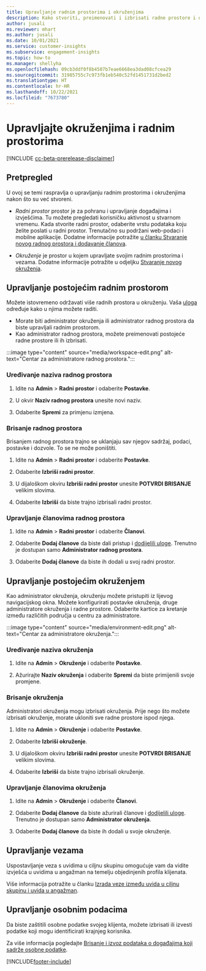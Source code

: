 ```yaml
---
title: Upravljanje radnim prostorima i okruženjima
description: Kako stvoriti, preimenovati i izbrisati radne prostore i okruženja.
author: jusali
ms.reviewer: mhart
ms.author: jusali
ms.date: 10/01/2021
ms.service: customer-insights
ms.subservice: engagement-insights
ms.topic: how-to
ms.manager: shellyha
ms.openlocfilehash: 09cb3ddf0f8b4507b7eae6668ea3dad08cfcea29
ms.sourcegitcommit: 31985755c7c973fb1eb540c52fd1451731d2bed2
ms.translationtype: HT
ms.contentlocale: hr-HR
ms.lasthandoff: 10/22/2021
ms.locfileid: "7673780"
---
```

# <a name="manage-environments-and-workspaces"></a>Upravljajte okruženjima i radnim prostorima

[!INCLUDE [cc-beta-prerelease-disclaimer](includes/cc-beta-prerelease-disclaimer.md)]

## <a name="overview"></a>Pretpregled

U ovoj se temi raspravlja o upravljanju radnim prostorima i okruženjima nakon što su već stvoreni. 

- *Radni prostor* prostor je za pohranu i upravljanje događajima i izvješćima. Tu možete pregledati korisničku aktivnost u stvarnom vremenu. Kada stvorite radni prostor, odaberite vrstu podataka koju želite poslati u radni prostor. Trenutačno su podržani web-podaci i mobilne aplikacije. Dodatne informacije potražite [u članku Stvaranje novog radnog prostora i dodavanje članova](create-workspace.md).

- *Okruženje* je prostor u kojem upravljate svojim radnim prostorima i vezama. Dodatne informacije potražite u odjeljku [Stvaranje novog okruženja](create-new-environment.md).

## <a name="manage-an-existing-workspace"></a>Upravljanje postojećim radnim prostorom

Možete istovremeno održavati više radnih prostora u okruženju. Vaša [uloga](user-roles.md) određuje kako u njima možete raditi. 

 - Morate biti administrator okruženja ili administrator radnog prostora da biste upravljali radnim prostorom.
 - Kao administrator radnog prostora, možete preimenovati postojeće radne prostore ili ih izbrisati. 

:::image type="content" source="media/workspace-edit.png" alt-text="Centar za administratore radnog prostora.":::

### <a name="edit-a-workspace-name"></a>Uređivanje naziva radnog prostora

1. Idite na **Admin** > **Radni prostor** i odaberite **Postavke**.

1. U okvir **Naziv radnog prostora** unesite novi naziv.

1. Odaberite **Spremi** za primjenu izmjena.

### <a name="delete-a-workspace"></a>Brisanje radnog prostora

Brisanjem radnog prostora trajno se uklanjaju sav njegov sadržaj, podaci, postavke i dozvole. To se ne može poništiti.

1. Idite na **Admin** > **Radni prostor** i odaberite **Postavke**.

1. Odaberite **Izbriši radni prostor**. 

1. U dijaloškom okviru **Izbriši radni prostor** unesite **POTVRDI BRISANJE** velikim slovima. 

1. Odaberite **Izbriši** da biste trajno izbrisali radni prostor.

### <a name="manage-workspace-members"></a>Upravljanje članovima radnog prostora

1. Idite na **Admin** > **Radni prostor** i odaberite **Članovi**.

1. Odaberite **Dodaj članove** da biste dali pristup i [dodijelili uloge](user-roles.md). Trenutno je dostupan samo **Administrator radnog prostora**.

1. Odaberite **Dodaj članove** da biste ih dodali u svoj radni prostor.

## <a name="manage-an-existing-environment"></a>Upravljanje postojećim okruženjem

Kao administrator okruženja, okruženju možete pristupiti iz lijevog navigacijskog okna. Možete konfigurirati postavke okruženja, druge administratore okruženja i radne prostore. Odaberite kartice za kretanje između različitih područja u centru za administratore.

:::image type="content" source="media/environment-edit.png" alt-text="Centar za administratore okruženja.":::

### <a name="edit-an-environment-name"></a>Uređivanje naziva okruženja

1. Idite na **Admin** > **Okruženje** i odaberite **Postavke**.

1. Ažurirajte **Naziv okruženja** i odaberite **Spremi** da biste primijenili svoje promjene.

### <a name="delete-an-environment"></a>Brisanje okruženja

Administratori okruženja mogu izbrisati okruženja. Prije nego što možete izbrisati okruženje, morate ukloniti sve radne prostore ispod njega.

1. Idite na **Admin** > **Okruženje** i odaberite **Postavke**.

1. Odaberite **Izbriši okruženje**. 

1. U dijaloškom okviru **Izbriši radni prostor** unesite **POTVRDI BRISANJE** velikim slovima. 

1. Odaberite **Izbriši** da biste trajno izbrisali okruženje.

### <a name="manage-environment-members"></a>Upravljanje članovima okruženja

1. Idite na **Admin** > **Okruženje** i odaberite **Članovi**.

1. Odaberite **Dodaj članove** da biste ažurirali članove i [dodijelili uloge](user-roles.md). Trenutno je dostupan samo **Administrator okruženja**.

1. Odaberite **Dodaj članove** da biste ih dodali u svoje okruženje.

## <a name="manage-connections"></a>Upravljanje vezama

Uspostavljanje veza s uvidima u ciljnu skupinu omogućuje vam da vidite izvješća u uvidima u angažman na temelju objedinjenih profila klijenata. 

Više informacija potražite u članku [Izrada veze između uvida u ciljnu skupinu i uvida u angažman](integrate-audience-insights-engagement-insights.md).

## <a name="manage-personal-data"></a>Upravljanje osobnim podacima

Da biste zaštitili osobne podatke svojeg klijenta, možete izbrisati ili izvesti podatke koji mogu identificirati krajnjeg korisnika.

Za više informacija pogledajte [Brisanje i izvoz podataka o događajima koji sadrže osobne podatke](../dsr-rights-requests.md#deleting-and-exporting-event-data-containing-end-user-identifiable-information).

[!INCLUDE[footer-include](../includes/footer-banner.md)]
